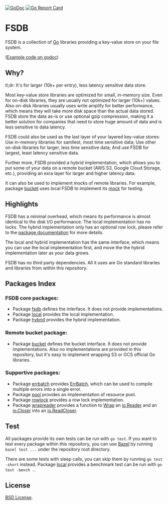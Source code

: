 [![GoDoc](https://godoc.org/github.com/fishy/fsdb?status.svg)](https://godoc.org/github.com/fishy/fsdb)
[![Go Report Card](https://goreportcard.com/badge/github.com/fishy/fsdb)](https://goreportcard.com/report/github.com/fishy/fsdb)

# FSDB

FSDB is a collection of [Go](https://golang.org) libraries providing a key-value
store on your file system.

([Example code on godoc](https://godoc.org/github.com/fishy/fsdb/fsdb/local#example-package))

## Why?

tl;dr: It's for larger (10k+ per entry), less latency sensitive data store.

Most key-value store libraries are optimized for small, in-memory size.
Even for on-disk libraries, they are usually not optimized for larger (10k+)
values.
Also on-disk libraries usually uses write amplify for better performance,
which means they will take more disk space than the actual data stored.
FSDB store the data as-is or use optional gzip compression,
making it a better solution for companies that need to store huge amount of data
and is less sensitive to data latency.

FSDB could also be used as the last layer of your layered key-value stores:
Use in-memory libraries for samllest, most time sensitive data;
Use other on-disk libraries for larger, less time sensitive data;
And use FSDB for largest, least latency sensitive data.

Further more, FSDB provided a hybrid implementation,
which allows you to put some of your data on a remote bucket
(AWS S3, Google Cloud Storage, etc.),
providing an exra layer for larger and higher latency data.

It can also be used to implement mocks of remote libraries.
For example, package [bucket](https://godoc.org/github.com/fishy/fsdb/bucket)
uses local FSDB to implement its
[mock](https://github.com/fishy/fsdb/blob/master/bucket/mock.go) for testing.

## Highlights

FSDB has a minimal overhead,
which means its performance is almost identical to the disk I/O performance.
The local implementation has no locks.
The hybrid implementation only has an optional row lock,
please refer to the
[package documentation](https://godoc.org/github.com/fishy/fsdb/fsdb/hybrid#hdr-Concurrency)
for more details.

The local and hybrid implementation has the same interface,
which means you can use the local implementation first,
and move the the hybrid implementation later as your data grows.

FSDB has no third party dependencies.
All it uses are Go standard libraries and libraries from within this repository.

## Packages Index

### FSDB core packages:

* Package [fsdb](https://godoc.org/github.com/fishy/fsdb/fsdb)
  defines the interface. It does not provide implementations.
* Package [local](https://godoc.org/github.com/fishy/fsdb/fsdb/local)
  provides the local implementation.
* Package [hybrid](https://godoc.org/github.com/fishy/fsdb/fsdb/hybrid)
  provides the hybrid implementation.

### Remote bucket package:

* Package [bucket](https://godoc.org/github.com/fishy/fsdb/bucket)
  defines the bucket interface.
  It does not provide implementations.
  Also no implementations are provided in this repository,
  but it's easy to implement wrapping S3 or GCS official Go libraries.

### Supportive packages:

* Package [errbatch](https://godoc.org/github.com/fishy/fsdb/libs/errbatch)
  provides
  [ErrBatch](https://godoc.org/github.com/fishy/fsdb/libs/errbatch#ErrBatch),
  which can be used to compile multiple errors into a single error.
* Package [pool](https://godoc.org/github.com/fishy/fsdb/libs/pool)
  provides an implementation of resource pool.
* Package [rowlock](https://godoc.org/github.com/fishy/fsdb/libs/rowlock)
  provides a row lock implementation.
* Package [wrapreader](https://godoc.org/github.com/fishy/fsdb/libs/wrapreader)
  provides a function to
  [Wrap](https://godoc.org/github.com/fishy/fsdb/libs/wrapreader#Wrap) an
  [io.Reader](https://godoc.org/io#Reader) and an
  [io.Closer](https://godoc.org/io#Closer)
  into an [io.ReadCloser](https://godoc.org/io#ReadCloser).

## Test

All packages provide its own tests can be run with `go test`.
If you want to test every package within this repository,
you can use [Bazel](https://bazel.build/) by running `bazel test ...`
under the repository root directory.

There are some tests with sleep calls,
you can skip them by running `go test -short` instead.
Package [local](https://godoc.org/github.com/fishy/fsdb/fsdb/local)
provides a benchmark test can be run with `go test -bench .`.

## License

[BSD License](https://github.com/fishy/fsdb/blob/master/LICENSE).
